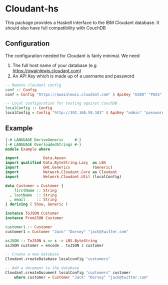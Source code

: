 # Cloudant-hs

This package provides a Haskell interface to the IBM Cloudant database.
It should also have full compatibility with CouchDB

## Configuration

The configuration needed for Cloudant is fairly minimal. We need

1. The full host name of your database (e.g https://owainlewis.cloudant.com)
2. An API Key which is made up of a username and password

```haskell
-- Remote cloudant config
conf :: Config
conf = Config "https://owainlewis.cloudant.com" $ ApiKey "USER" "PASS"

-- Local configuration for testing against CouchDB
localConfig :: Config
localConfig = Config "http://192.168.59.103" $ ApiKey "admin" "password"
```

## Example

```haskell
{-# LANGUAGE DeriveGeneric     #-}
{-# LANGUAGE OverloadedStrings #-}
module Example where

import           Data.Aeson
import qualified Data.ByteString.Lazy  as LBS
import           GHC.Generics          (Generic)
import           Network.Cloudant.Core as Cloudant
import           Network.Cloudant.Util (localConfig)

data Customer = Customer {
    firstName :: String
  , lastName  :: String
  , email     :: String
} deriving ( Show, Generic )

instance ToJSON Customer
instance FromJSON Customer

customer1 :: Customer
customer1 = Customer "Jack" "Dorsey" "jack@twitter.com"

asJSON :: ToJSON s => s -> LBS.ByteString
asJSON customer = encode . toJSON $ customer

-- Create a new database
Cloudant.createDatabase localconfig "customers"

-- Add a document to the database
Cloudant.createDocument localConfig "customers" customer
    where customer = Customer "Jack" "Dorsey" "jack@twitter.com"

```
